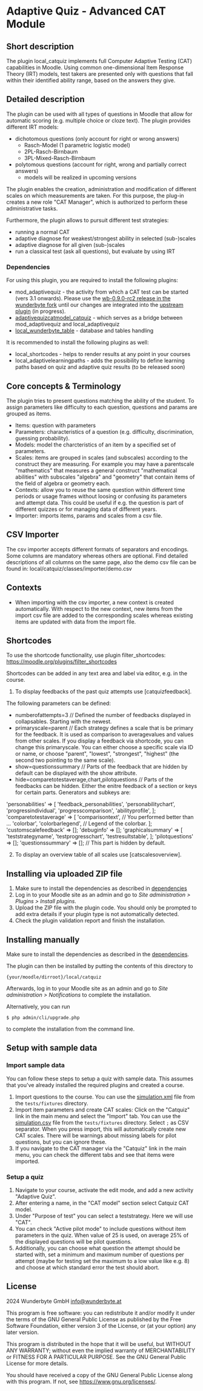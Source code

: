 # Adaptive Quiz - Advanced CAT Module #

## Short description ##
The plugin local_catquiz implements full Computer Adaptive Testing (CAT) capabilities in Moodle. Using common one-dimensional Item Response Theory (IRT) models, test takers are presented only with questions that fall within their identified ability range, based on the answers they give.

## Detailed description ##
The plugin can be used with all types of questions in Moodle that allow for automatic scoring (e.g. multiple choice or cloze text). The plugin provides different IRT models:
* dichotomous questions (only account for right or wrong answers)
    * Rasch-Model (1 parametric logistic model)
    * 2PL-Rasch-Birnbaum
    * 3PL-Mixed-Rasch-Birnbaum
* polytomous questions (account for right, wrong and partially correct answers)
    * models will be realized in upcoming versions

The plugin enables the creation, administration and modification of different scales on which measurements are taken. For this purpose, the plug-in creates a new role "CAT Manager", which is authorized to perform these administrative tasks.

Furthermore, the plugin allows to pursuit different test strategies:
* running a normal CAT
* adaptive diagnose for weakest/strongest ability in selected (sub-)scales
* adaptive diagnose for all given (sub-)scales
* run a classical test (ask all questions), but evaluate by using IRT

### Dependencies

For using this plugin, you are required to install the following plugins:
* mod_adaptivequiz - the activity from which a CAT test can be started (vers 3.1 onwards). Please use the [wb-0.9.0-rc2 release in the wunderbyte fork](https://github.com/Wunderbyte-GmbH/moodle-mod_adaptivequiz/releases/tag/wb-0.9.0-rc2) until our changes are integrated into the [upstream plugin](https://github.com/vtos/moodle-mod_adaptivequiz) (in progress).
* [adaptivequizcatmodel_catquiz](https://github.com/Wunderbyte-GmbH/moodle-adaptivequizcatmodel_catquiz/releases/tag/1.0.0) - which serves as a bridge between mod_adaptivequiz and local_adaptivequiz
* [local_wunderbyte_table](https://github.com/Wunderbyte-GmbH/moodle-local_wunderbyte_table) - database and tables handling

It is recommended to install the following plugins as well:
* local_shortcodes - helps to render results at any point in your courses
* local_adaptivelearningpaths - adds the possibility to define learning paths based on quiz and adaptive quiz results (to be released soon)

## Core concepts & Terminology ##
The plugin tries to present questions matching the ability of the student. To assign parameters like difficulty to each question, questions and params are grouped as items.

* Items: question with parameters
* Parameters: characteristics of a question (e.g. difficulty, discrimination, guessing probability).
* Models: model the charcteristics of an item by a specified set of parameters.
* Scales: items are grouped in scales (and subscales) according to the construct they are measuring. For example you may have a parentscale "mathematics" that measures a general construct "mathematical abilities" with subscales "algebra" and "geometry" that contain items of the field of algebra or geometry each.
* Contexts: allow you to reuse the same question within different time periods or usage frames without loosing or confusing its parameters and attempt data. This could be useful if e.g. the question is part of different quizzes or for managing data of different years.
* Importer: imports items, params and scales from a csv file.

## CSV Importer ##
The csv importer accepts different formats of separators and encodings. Some columns are mandatory whereas others are optional. Find detailed descriptions of all columns on the same page, also the demo csv file can be found in: local/catquiz/classes/importer/demo.csv

## Contexts ##
* When importing with the csv importer, a new context is created automatically. With respect to the new context, new items from the import csv file are added to the corresponding scales whereas existing items are updated with data from the import file.

## Shortcodes ##
To use the shortcode functionality, use plugin filter_shortcodes: https://moodle.org/plugins/filter_shortcodes

Shortcodes can be added in any text area and label via editor, e.g. in the course.

1. To display feedbacks of the past quiz attempts use [catquizfeedback].

The following parameters can be defined:
* numberofattempts=3 // Defined the number of feedbacks displayed in collapsables. Starting with the newest.
* primaryscale=parent // Each strategy defines a scale that is be primary for the feedback. It is used as comparison to averagevalues and values  from other scales. If you display a feedback via shortcode, you can change this primaryscale. You can either choose a specific scale via ID or name, or choose "parent", "lowest", "strongest", "highest" (the second two pointing to the same scale).
* show=questionssummary // Parts of the feedback that are hidden by default can be displayed with the show attribute.
* hide=comparetotestaverage,chart,pilotquestions // Parts of the feedbacks can be hidden. Either the enitre feedback of a section or keys for certain parts. Generators and subkeys are:

'personabilities' => [
    'feedback_personabilities',
    'personabilitychart',
    'progressindividual',
    'progresscomparison',
    'abilityprofile',
];
'comparetotestaverage' => [
    'comparisontext', // You performed better than ...
    'colorbar',
    'colorbarlegend', // Legend of the colorbar.
];
'customscalefeedback' => [];
'debuginfo' => [];
'graphicalsummary' => [
    'teststrategyname',
    'testprogresschart',
    'testresultstable',
];
'pilotquestions' => [];
'questionssummary' => []; // This part is hidden by default.

2. To display an overview table of all scales use [catscalesoverview].


## Installing via uploaded ZIP file ##

1. Make sure to install the dependencies as described in [dependencies](#dependencies)
1. Log in to your Moodle site as an admin and go to _Site administration >
   Plugins > Install plugins_.
2. Upload the ZIP file with the plugin code. You should only be prompted to add
   extra details if your plugin type is not automatically detected.
3. Check the plugin validation report and finish the installation.

## Installing manually ##

Make sure to install the dependencies as described in the [dependencies](#dependencies).

The plugin can then be installed by putting the contents of this directory to

    {your/moodle/dirroot}/local/catquiz

Afterwards, log in to your Moodle site as an admin and go to _Site administration >
Notifications_ to complete the installation.

Alternatively, you can run

    $ php admin/cli/upgrade.php

to complete the installation from the command line.

## Setup with sample data

### Import sample data

You can follow these steps to setup a quiz with sample data. This assumes that you've already installed the required plugins and created a course.

1. Import questions to the course. You can use the [simulation.xml](https://github.com/Wunderbyte-GmbH/moodle-local_catquiz/blob/main/tests/fixtures/simulation.xml) file from the `tests/fixtures` directory.
2. Import item parameters and create CAT scales: Click on the "Catquiz" link in the main menu and select the "Import" tab. You can use the [simulation.csv](https://github.com/Wunderbyte-GmbH/moodle-local_catquiz/blob/main/tests/fixtures/simulation.csv) file from the `tests/fixtures` directory. Select `;` as CSV separator. When you press import, this will automatically create new CAT scales. There will be warnings about missing labels for pilot questions, but you can ignore these.
3. If you navigate to the CAT manager via the "Catquiz" link in the main menu, you can check the different tabs and see that items were imported.

### Setup a quiz

1. Navigate to your course, activate the edit mode, and add a new activity "Adaptive Quiz".
2. After entering a name, in the "CAT model" section select Catquiz CAT model.
3. Under "Purpose of test" you can select a teststrategy. Here we will use "CAT".
4. You can check "Active pilot mode" to include questions without item parameters in the quiz. When value of 25 is used, on average 25% of the displayed questions will be pilot questions.
5.  Additionally, you can choose what question the attempt should be started with, set a minimum and maximum number of questions per attempt (maybe for testing set the maximum to a low value like e.g. 8) and choose at which standard error the test should abort.

## License ##

2024 Wunderbyte GmbH <info@wunderbyte.at>

This program is free software: you can redistribute it and/or modify it under
the terms of the GNU General Public License as published by the Free Software
Foundation, either version 3 of the License, or (at your option) any later
version.

This program is distributed in the hope that it will be useful, but WITHOUT ANY
WARRANTY; without even the implied warranty of MERCHANTABILITY or FITNESS FOR A
PARTICULAR PURPOSE.  See the GNU General Public License for more details.

You should have received a copy of the GNU General Public License along with
this program.  If not, see <https://www.gnu.org/licenses/>.

